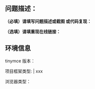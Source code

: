 ## 问题描述：

**（必填）请填写问题描述或截图 或代码复现：**


**（选填）请填重现在线链接：**


## 环境信息

tinymce 版本： 

项目框架类型: 
   | xxx

浏览器类型： 
